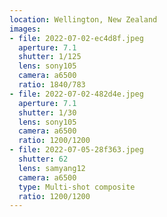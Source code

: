 ```yaml
---
location: Wellington, New Zealand
images:
- file: 2022-07-02-ec4d8f.jpeg
  aperture: 7.1
  shutter: 1/125
  lens: sony105
  camera: a6500
  ratio: 1840/783
- file: 2022-07-02-482d4e.jpeg
  aperture: 7.1
  shutter: 1/30
  lens: sony105
  camera: a6500
  ratio: 1200/1200
- file: 2022-07-05-28f363.jpeg
  shutter: 62
  lens: samyang12
  camera: a6500
  type: Multi-shot composite
  ratio: 1200/1200
---
```

